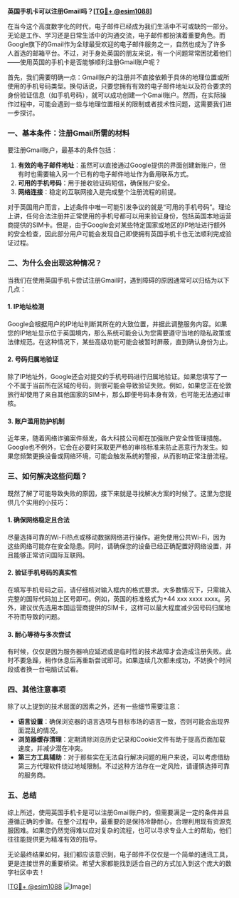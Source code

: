 **英国手机卡可以注册Gmail吗？[[TG💪+ @esim1088](https://t.me/s/esim1088)]**

在当今这个高度数字化的时代，电子邮件已经成为我们生活中不可或缺的一部分。无论是工作、学习还是日常生活中的沟通交流，电子邮件都扮演着重要角色。而Google旗下的Gmail作为全球最受欢迎的电子邮件服务之一，自然也成为了许多人首选的邮箱平台。不过，对于身处英国的朋友来说，有一个问题常常困扰着他们——使用英国的手机卡是否能够顺利注册Gmail账户呢？

首先，我们需要明确一点：Gmail账户的注册并不直接依赖于具体的地理位置或所使用的手机号码类型。换句话说，只要您拥有有效的电子邮件地址以及符合要求的身份验证信息（如手机号码），就可以成功创建一个Gmail账户。然而，在实际操作过程中，可能会遇到一些与地理位置相关的限制或者技术性问题，这需要我们进一步探讨。

### **一、基本条件：注册Gmail所需的材料**

要注册Gmail账户，最基本的条件包括：

1. **有效的电子邮件地址**：虽然可以直接通过Google提供的界面创建新账户，但有时也需要输入另一个已有的电子邮件地址作为备用联系方式。
2. **可用的手机号码**：用于接收验证码短信，确保账户安全。
3. **网络连接**：稳定的互联网接入是完成整个注册流程的前提。

对于英国用户而言，上述条件中唯一可能引发争议的就是“可用的手机号码”。理论上讲，任何合法注册并正常使用的手机号都可以用来验证身份，包括英国本地运营商提供的SIM卡。但是，由于Google会对某些特定国家或地区的IP地址进行额外的安全检查，因此部分用户可能会发现自己即使拥有英国手机卡也无法顺利完成验证过程。

### **二、为什么会出现这种情况？**

当我们在使用英国手机卡尝试注册Gmail时，遇到障碍的原因通常可以归结为以下几点：

#### **1. IP地址检测**
Google会根据用户的IP地址判断其所在的大致位置，并据此调整服务内容。如果您的IP地址显示位于英国境内，那么系统可能会认为您需要遵守当地的隐私政策或法律规范。在这种情况下，某些高级功能可能会被暂时屏蔽，直到确认身份为止。

#### **2. 号码归属地验证**
除了IP地址外，Google还会对提交的手机号码进行归属地验证。如果您填写了一个不属于当前所在区域的号码，则很可能会导致验证失败。例如，如果您正在伦敦旅行却使用了来自其他国家的SIM卡，那么即便号码本身有效，也可能无法通过审核。

#### **3. 账户滥用防护机制**
近年来，随着网络诈骗案件频发，各大科技公司都在加强账户安全性管理措施。Google也不例外，它会在必要时采取更严格的审核标准来防止恶意行为发生。如果您频繁更换设备或网络环境，可能会触发系统的警报，从而影响正常注册流程。

### **三、如何解决这些问题？**

既然了解了可能导致失败的原因，接下来就是寻找解决方案的时候了。这里为您提供几个实用的小技巧：

#### **1. 确保网络稳定且合法**
尽量选择可靠的Wi-Fi热点或移动数据网络进行操作。避免使用公共Wi-Fi，因为这些网络可能存在安全隐患。同时，请确保您的设备已经正确配置好网络设置，并且能够正常访问国际互联网。

#### **2. 验证手机号码的真实性**
在填写手机号码之前，请仔细核对输入框内的格式要求。大多数情况下，只需输入完整的国际代码加上区号即可。例如，英国的标准格式为+44 xxx xxxx xxxx。另外，建议优先选用本国运营商提供的SIM卡，这样可以最大程度减少因号码归属地不符而导致的问题。

#### **3. 耐心等待与多次尝试**
有时候，仅仅是因为服务器响应延迟或是临时性的技术故障才会造成注册失败。此时不要急躁，稍作休息后再重新尝试即可。如果连续几次都未成功，不妨换个时间段或者换一台电脑试试看。

### **四、其他注意事项**

除了以上提到的技术层面的因素之外，还有一些细节需要注意：

- **语言设置**：确保浏览器的语言选项与目标市场的语言一致，否则可能会出现界面混乱的情况。
- **浏览器缓存清理**：定期清除浏览历史记录和Cookie文件有助于提高页面加载速度，并减少潜在冲突。
- **第三方工具辅助**：对于那些实在无法自行解决问题的用户来说，可以考虑借助第三方代理软件绕过地域限制。不过这种方法存在一定风险，请谨慎选择可靠的服务商。

### **五、总结**

综上所述，使用英国手机卡是可以注册Gmail账户的，但需要满足一定的条件并且遵循正确的步骤。在整个过程中，最重要的是保持冷静耐心，合理利用现有资源克服困难。如果您仍然觉得难以应对复杂的流程，也可以寻求专业人士的帮助，他们往往能提供更为精准有效的指导。

无论最终结果如何，我们都应该意识到，电子邮件不仅仅是一个简单的通讯工具，更是连接世界的重要桥梁。希望大家都能找到适合自己的方式加入到这个庞大的数字社区中去！

[[TG💪+ @esim1088](https://t.me/s/esim1088) ![Image](https://i.postimg.cc/4NQfJmqS/Snipaste-2025-05-13-00-14-12.png)]